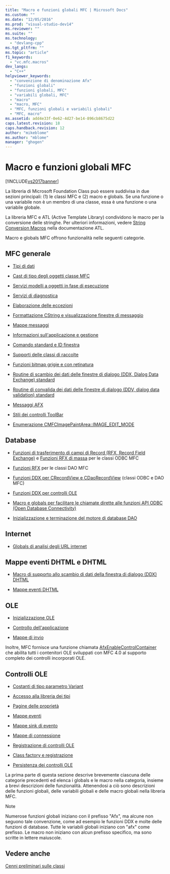 ```yaml
---
title: "Macro e funzioni globali MFC | Microsoft Docs"
ms.custom: ""
ms.date: "12/05/2016"
ms.prod: "visual-studio-dev14"
ms.reviewer: ""
ms.suite: ""
ms.technology: 
  - "devlang-cpp"
ms.tgt_pltfrm: ""
ms.topic: "article"
f1_keywords: 
  - "vc.mfc.macros"
dev_langs: 
  - "C++"
helpviewer_keywords: 
  - "convenzione di denominazione Afx"
  - "funzioni globali"
  - "funzioni globali, MFC"
  - "variabili globali, MFC"
  - "macro"
  - "macro, MFC"
  - "MFC, funzioni globali e variabili globali"
  - "MFC, macro"
ms.assetid: add4e33f-0e62-4d27-be14-896cb8675d22
caps.latest.revision: 18
caps.handback.revision: 12
author: "mikeblome"
ms.author: "mblome"
manager: "ghogen"
---
```

# Macro e funzioni globali MFC
[!INCLUDE[vs2017banner](../../assembler/inline/includes/vs2017banner.md)]

La libreria di Microsoft Foundation Class può essere suddivisa in due sezioni principali: \(1\) le classi MFC e \(2\) macro e globals.  Se una funzione o una variabile non è un membro di una classe, essa è una funzione o una variabile globale.  
  
 La libreria MFC e ATL \(Active Template Library\) condividono le macro per la conversione delle stringhe.  Per ulteriori informazioni, vedere [String Conversion Macros](../../atl/reference/string-conversion-macros.md) nella documentazione ATL.  
  
 Macro e globals MFC offrono funzionalità nelle seguenti categorie.  
  
## MFC generale  
  
-   [Tipi di dati](../../mfc/reference/data-types-mfc.md)  
  
-   [Cast di tipo degli oggetti classe MFC](../../mfc/reference/type-casting-of-mfc-class-objects.md)  
  
-   [Servizi modelli a oggetti in fase di esecuzione](../../mfc/reference/run-time-object-model-services.md)  
  
-   [Servizi di diagnostica](../../mfc/reference/diagnostic-services.md)  
  
-   [Elaborazione delle eccezioni](../../mfc/reference/exception-processing.md)  
  
-   [Formattazione CString e visualizzazione finestre di messaggio](../../mfc/reference/cstring-formatting-and-message-box-display.md)  
  
-   [Mappe messaggi](../../mfc/reference/message-map-macros-mfc.md)  
  
-   [Informazioni sull'applicazione e gestione](../../mfc/reference/application-information-and-management.md)  
  
-   [Comando standard e ID finestra](../../mfc/reference/standard-command-and-window-ids.md)  
  
-   [Supporti delle classi di raccolte](../../mfc/reference/collection-class-helpers.md)  
  
-   [Funzioni bitmap grigie e con retinatura](../../mfc/reference/gray-and-dithered-bitmap-functions.md)  
  
-   [Routine di scambio dei dati delle finestre di dialogo \(DDX, Dialog Data Exchange\) standard](../../mfc/reference/standard-dialog-data-exchange-routines.md)  
  
-   [Routine di convalida dei dati delle finestre di dialogo \(DDV, dialog data validation\) standard](../../mfc/reference/standard-dialog-data-validation-routines.md)  
  
-   [Messaggi AFX](../../mfc/reference/afx-messages.md)  
  
-   [Stili dei controlli ToolBar](../../mfc/reference/toolbar-control-styles.md)  
  
-   [Enumerazione CMFCImagePaintArea::IMAGE\_EDIT\_MODE](../../mfc/reference/cmfcimagepaintarea-image-edit-mode-enumeration.md)  
  
## Database  
  
-   [Funzioni di trasferimento di campi di Record \(RFX, Record Field Exchange\)](../../mfc/reference/record-field-exchange-functions.md) e [Funzioni RFX di massa](../../mfc/reference/record-field-exchange-functions.md) per le classi ODBC MFC  
  
-   [Funzioni RFX](../../mfc/reference/record-field-exchange-functions.md) per le classi DAO MFC  
  
-   [Funzioni DDX per CRecordView e CDaoRecordView](../../mfc/reference/dialog-data-exchange-functions-for-crecordview-and-cdaorecordview.md) \(classi ODBC e DAO MFC\)  
  
-   [Funzioni DDX per controlli OLE](../../mfc/reference/dialog-data-exchange-functions-for-ole-controls.md)  
  
-   [Macro e globals per facilitare le chiamate dirette alle funzioni API ODBC \(Open Database Connectivity\)](../../mfc/reference/database-macros-and-globals.md)  
  
-   [Inizializzazione e terminazione del motore di database DAO](../../mfc/reference/dao-database-engine-initialization-and-termination.md)  
  
## Internet  
  
-   [Globals di analisi degli URL internet](../../mfc/reference/internet-url-parsing-globals.md)  
  
## Mappe eventi DHTML e DHTML  
  
-   [Macro di supporto allo scambio di dati della finestra di dialogo \(DDX\) DHTML](../../mfc/reference/ddx-dhtml-helper-macros.md)  
  
-   [Mappe eventi DHTML](../../mfc/reference/dhtml-event-maps.md)  
  
## OLE  
  
-   [Inizializzazione OLE](../../mfc/reference/ole-initialization.md)  
  
-   [Controllo dell'applicazione](../../mfc/reference/application-control.md)  
  
-   [Mappe di invio](../../mfc/reference/dispatch-maps.md)  
  
 Inoltre, MFC fornisce una funzione chiamata [AfxEnableControlContainer](../Topic/AfxEnableControlContainer.md) che abilita tutti i contenitori OLE sviluppati con MFC 4.0 al supporto completo dei controlli incorporati OLE.  
  
## Controlli OLE  
  
-   [Costanti di tipo parametro Variant](../../mfc/reference/variant-parameter-type-constants.md)  
  
-   [Accesso alla libreria dei tipi](../../mfc/reference/type-library-access.md)  
  
-   [Pagine delle proprietà](../../mfc/reference/property-pages-mfc.md)  
  
-   [Mappe eventi](../../mfc/reference/event-maps.md)  
  
-   [Mappe sink di evento](../../mfc/reference/event-sink-maps.md)  
  
-   [Mappe di connessione](../../mfc/reference/connection-maps.md)  
  
-   [Registrazione di controlli OLE](../../mfc/reference/registering-ole-controls.md)  
  
-   [Class factory e registrazione](../../mfc/reference/class-factories-and-licensing.md)  
  
-   [Persistenza dei controlli OLE](../../mfc/reference/persistence-of-ole-controls.md)  
  
 La prima parte di questa sezione descrive brevemente ciascuna delle categorie precedenti ed elenca i globals e le macro nella categoria, insieme a brevi descrizioni delle funzionalità.  Attenendosi a ciò sono descrizioni delle funzioni globali, delle variabili globali e delle macro globali nella libreria MFC.  
  
> [!NOTE]
>  Numerose funzioni globali iniziano con il prefisso "Afx", ma alcune non seguono tale convenzione, come ad esempio le funzioni DDX e molte delle funzioni di database.  Tutte le variabili globali iniziano con "afx" come prefisso.  Le macro non iniziano con alcun prefisso specifico, ma sono scritte in lettere maiuscole.  
  
## Vedere anche  
 [Cenni preliminari sulle classi](../../mfc/class-library-overview.md)
